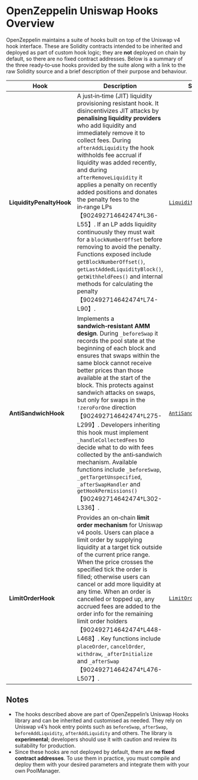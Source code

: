 # OpenZeppelin Uniswap Hooks Overview

OpenZeppelin maintains a suite of hooks built on top of the Uniswap v4 hook
interface.  These are Solidity contracts intended to be inherited and
deployed as part of custom hook logic; they are **not** deployed on chain by
default, so there are no fixed contract addresses.  Below is a summary of
the three ready‑to‑use hooks provided by the suite along with a link to the
raw Solidity source and a brief description of their purpose and behaviour.

| Hook | Description | Source Link |
|-----|-------------|------------|
| **LiquidityPenaltyHook** | A just‑in‑time (JIT) liquidity provisioning resistant hook.  It disincentivizes JIT attacks by **penalising liquidity providers** who add liquidity and immediately remove it to collect fees.  During `afterAddLiquidity` the hook withholds fee accrual if liquidity was added recently, and during `afterRemoveLiquidity` it applies a penalty on recently added positions and donates the penalty fees to the in‑range LPs【902492714642474†L36-L55】.  If an LP adds liquidity continuously they must wait for a `blockNumberOffset` before removing to avoid the penalty.  Functions exposed include `getBlockNumberOffset()`, `getLastAddedLiquidityBlock()`, `getWithheldFees()` and internal methods for calculating the penalty【902492714642474†L74-L90】. | [`LiquidityPenaltyHook.sol`](https://github.com/OpenZeppelin/uniswap-hooks/blob/master/src/general/LiquidityPenaltyHook.sol) |
| **AntiSandwichHook** | Implements a **sandwich‑resistant AMM design**.  During `_beforeSwap` it records the pool state at the beginning of each block and ensures that swaps within the same block cannot receive better prices than those available at the start of the block.  This protects against sandwich attacks on swaps, but only for swaps in the `!zeroForOne` direction【902492714642474†L275-L299】.  Developers inheriting this hook must implement `_handleCollectedFees` to decide what to do with fees collected by the anti‑sandwich mechanism.  Available functions include `_beforeSwap`, `_getTargetUnspecified`, `_afterSwapHandler` and `getHookPermissions()`【902492714642474†L302-L336】. | [`AntiSandwichHook.sol`](https://github.com/OpenZeppelin/uniswap-hooks/blob/master/src/general/AntiSandwichHook.sol) |
| **LimitOrderHook** | Provides an on‑chain **limit order mechanism** for Uniswap v4 pools.  Users can place a limit order by supplying liquidity at a target tick outside of the current price range.  When the price crosses the specified tick the order is filled; otherwise users can cancel or add more liquidity at any time.  When an order is cancelled or topped up, any accrued fees are added to the order info for the remaining limit order holders【902492714642474†L448-L468】.  Key functions include `placeOrder`, `cancelOrder`, `withdraw`, `_afterInitialize` and `_afterSwap`【902492714642474†L476-L507】. | [`LimitOrderHook.sol`](https://github.com/OpenZeppelin/uniswap-hooks/blob/master/src/general/LimitOrderHook.sol) |

## Notes

* The hooks described above are part of OpenZeppelin’s Uniswap Hooks library and can be inherited and customised as needed.  They rely on Uniswap v4’s hook entry points such as `beforeSwap`, `afterSwap`, `beforeAddLiquidity`, `afterAddLiquidity` and others.  The library is **experimental**; developers should use it with caution and review its suitability for production.
* Since these hooks are not deployed by default, there are **no fixed contract addresses**.  To use them in practice, you must compile and deploy them with your desired parameters and integrate them with your own PoolManager.
